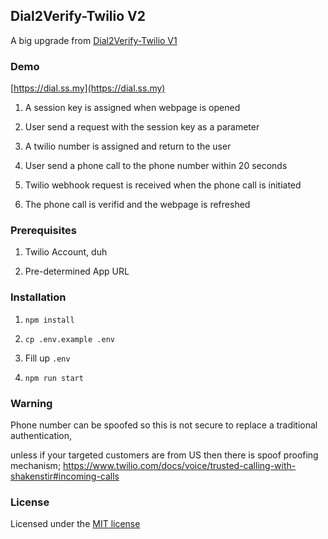 
## Dial2Verify-Twilio V2

A big upgrade from [Dial2Verify-Twilio V1](https://github.com/natsu90/dial2verify-twilio)

### Demo

[https://dial.ss.my](https://dial.ss.my)

1. A session key is assigned when webpage is opened

2. User send a request with the session key as a parameter

3. A twilio number is assigned and return to the user

4. User send a phone call to the phone number within 20 seconds

5. Twilio webhook request is received when the phone call is initiated

6. The phone call is verifid and the webpage is refreshed

### Prerequisites

1. Twilio Account, duh

2. Pre-determined App URL

### Installation

1. `npm install`

2. `cp .env.example .env`

3. Fill up `.env`

4. `npm run start`

### Warning

Phone number can be spoofed so this is not secure to replace a traditional authentication,

unless if your targeted customers are from US then there is spoof proofing mechanism; https://www.twilio.com/docs/voice/trusted-calling-with-shakenstir#incoming-calls

### License

Licensed under the [MIT license](http://opensource.org/licenses/MIT)
